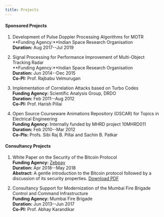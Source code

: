 ```yaml
---
title: Projects
---
```


#### Sponsored Projects

  1. Development of Pulse Doppler Processing Algorithms for MOTR\
    **Funding Agency:**Indian Space Research Organisation\
    **Duration:** Aug 2017--Jul 2019

  1. Signal Processing for Performance Improvement of Multi-Object Tracking Radar\
    **Funding Agency:**Indian Space Research Organisation\
    **Duration:** Jun 2014--Dec 2015\
    **Co-PI:** Prof. Rajbabu Velmurugan

  1. Implementation of Correlation Attacks based on Turbo Codes\
    **Funding Agency:** Scientific Analysis Group, DRDO\
    **Duration:** Feb 2011--Aug 2012\
    **Co-PI:** Prof. Harish Pillai

  1. Open Source Courseware Animations Repository (OSCAR) for Topics in Electrical Engineering\
    **Funding Agency:** Internally funded by MHRD project 10MHRD011\
    **Duration:** Feb 2010--Mar 2012\
    **Co-PIs:** Profs. Sibi Raj B. Pillai and Sachin B. Patkar

#### Consultancy Projects

  1. White Paper on the Security of the Bitcoin Protocol\
    **Funding Agency:** [Zebpay](https://www.zebpay.com/)\
    **Duration:** Apr 2018--May 2018\
    **Abstract:** A gentle introduction to the Bitcoin protocol followed by a discussion of its security properties. [Download PDF](./bitcoin/zebpay-whitepaper.pdf)

  1. Consultancy Support for Modernization of the Mumbai Fire Brigade Control and Command Infrastructure\
    **Funding Agency:** Mumbai Fire Brigade\
    **Duration:** Jun 2013--Jun 2017\
    **Co-PI:** Prof. Abhay Karandikar


